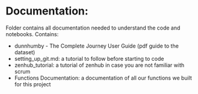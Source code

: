 # Documentation: 
Folder contains all documentation needed to understand the code and notebooks. Contains: 
- dunnhumby - The Complete Journey User Guide (pdf guide to the dataset)
- setting_up_git.md: a tutorial to follow before starting to code
- zenhub_tutorial: a tutorial of zenhub in case you are not familiar with scrum 
- Functions Documentation: a documentation of all our functions we built for this project
